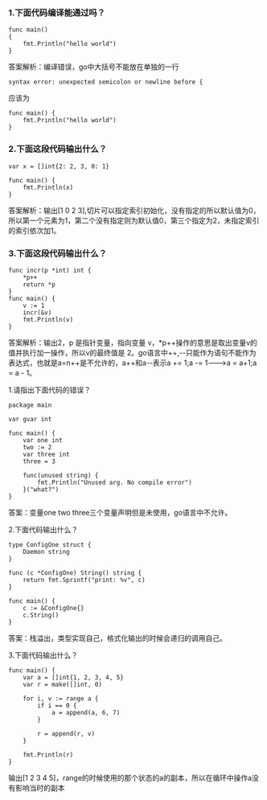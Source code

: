 ### 1.下面代码编译能通过吗？

```
func main()  
{ 
    fmt.Println("hello world")
}
```

答案解析：编译错误，go中大括号不能放在单独的一行

```
syntax error: unexpected semicolon or newline before {
```

应该为
```
func main() { 
    fmt.Println("hello world")
}
```


### 2.下面这段代码输出什么？

```
var x = []int{2: 2, 3, 0: 1}

func main() {
    fmt.Println(x)
}
```

答案解析：输出[1 0 2 3],切片可以指定索引初始化，没有指定的所以默认值为0，所以第一个元素为1，第二个没有指定则为默认值0，第三个指定为2，未指定索引的索引依次加1。

### 3.下面这段代码输出什么？

```
func incr(p *int) int {
    *p++
    return *p
}
func main() {
    v := 1
    incr(&v)
    fmt.Println(v)
}
```

答案解析：输出2，p 是指针变量，指向变量 v，*p++操作的意思是取出变量v的值并执行加一操作，所以v的最终值是 2。go语言中++,--只能作为语句不能作为表达式，也就是a=n++是不允许的，a++和a--表示a += 1;a -= 1--->a = a+1;a = a - 1。


1.请指出下面代码的错误？

```
package main

var gvar int 

func main() {  
    var one int   
    two := 2      
    var three int 
    three = 3

    func(unused string) {
        fmt.Println("Unused arg. No compile error")
    }("what?")
}
```

答案：变量one two three三个变量声明但是未使用，go语言中不允许。


2.下面代码输出什么？

```
type ConfigOne struct {
    Daemon string
}

func (c *ConfigOne) String() string {
    return fmt.Sprintf("print: %v", c)
}

func main() {
    c := &ConfigOne{}
    c.String()
}
```

答案：栈溢出，类型实现自己，格式化输出的时候会递归的调用自己。


3.下面代码输出什么？

```
func main() {
    var a = []int{1, 2, 3, 4, 5}
    var r = make([]int, 0)

    for i, v := range a {
        if i == 0 {
            a = append(a, 6, 7)
        }

        r = append(r, v)
    }

    fmt.Println(r)
}
```

输出[1 2 3 4 5]，range的时候使用的那个状态的a的副本，所以在循环中操作a没有影响当时的副本

